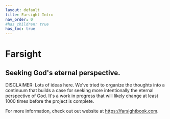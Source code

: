 ```yaml
---
layout: default
title: Farsight Intro
nav_order: 0
#has_children: true
has_toc: true
---
```

# Farsight
## Seeking God's eternal perspective.

DISCLAIMER: Lots of ideas here. We've tried to organize the thoughts into a continuum that builds a case for seeking more intentionally the eternal perspective of God. It's a work in progress that will likely change at least 1000 times before the project is complete.

For more information, check out out website at https://farsightbook.com.








